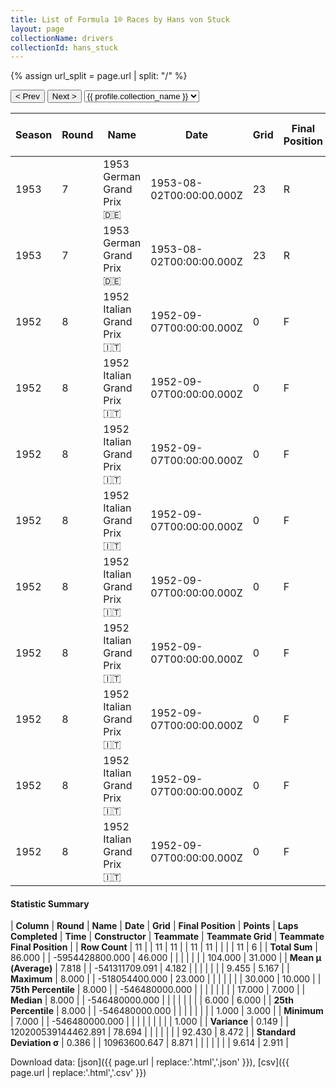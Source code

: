 ```yaml
---
title: List of Formula 1® Races by Hans von Stuck
layout: page
collectionName: drivers
collectionId: hans_stuck
---
```


{% assign url_split = page.url | split: "/" %}
<div id="collection-navigation">
<button onclick="selector.options[selector.selectedIndex-1].value && (window.location = selector.options[selector.selectedIndex-1].value);">&lt; Prev</button>
<button onclick="selector.options[selector.selectedIndex+1].value && (window.location = selector.options[selector.selectedIndex+1].value);">Next &gt;</button>
<select id="selector" onchange="this.options[this.selectedIndex].value && (window.location = this.options[this.selectedIndex].value);">
  {% for collectionId in site.data[page.collectionName].refs %}
    {% if collectionId == page.collectionId %}
      {% assign selected = "selected" %}
    {% else %}
      {% assign selected = "" %}
    {% endif %}
    {% assign profile = site.data[page.collectionName][collectionId].profile %}
    <option value="/f1/{{ page.collectionName }}/{{ collectionId }}/{{ url_split[4] }}" {{ selected }}>{{ profile.collection_name }}</option>
  {% endfor %}
</select>
</div>

| Season | Round | Name | Date | Grid | Final Position | Points | Laps Completed | Time | Constructor | Teammate | Teammate Grid | Teammate Final Position |
|--|--|--|--|--|--|--|--|--|--|--|--|--|
| 1953 | 7 | 1953 German Grand Prix 🇩🇪 | 1953-08-02T00:00:00.000Z | 23 | R | 0.0 | 0 |   | AFM 🇩🇪 | [Theo Fitzau 🇩🇪](/f1/drivers/fitzau) | 21 | R |
| 1953 | 7 | 1953 German Grand Prix 🇩🇪 | 1953-08-02T00:00:00.000Z | 23 | R | 0.0 | 0 |   | AFM 🇩🇪 | [Günther Bechem 🇩🇪](/f1/drivers/bechem) | 30 | R |
| 1952 | 8 | 1952 Italian Grand Prix 🇮🇹 | 1952-09-07T00:00:00.000Z | 0 | F | 0.0 | 0 |   | Ferrari 🇮🇹 | [Alberto Ascari 🇮🇹](/f1/drivers/ascari) | 1 | 1 |
| 1952 | 8 | 1952 Italian Grand Prix 🇮🇹 | 1952-09-07T00:00:00.000Z | 0 | F | 0.0 | 0 |   | Ferrari 🇮🇹 | [Luigi Villoresi 🇮🇹](/f1/drivers/villoresi) | 2 | 3 |
| 1952 | 8 | 1952 Italian Grand Prix 🇮🇹 | 1952-09-07T00:00:00.000Z | 0 | F | 0.0 | 0 |   | Ferrari 🇮🇹 | [Nino Farina 🇮🇹](/f1/drivers/farina) | 3 | 4 |
| 1952 | 8 | 1952 Italian Grand Prix 🇮🇹 | 1952-09-07T00:00:00.000Z | 0 | F | 0.0 | 0 |   | Ferrari 🇮🇹 | [André Simon 🇫🇷](/f1/drivers/simon) | 8 | 6 |
| 1952 | 8 | 1952 Italian Grand Prix 🇮🇹 | 1952-09-07T00:00:00.000Z | 0 | F | 0.0 | 0 |   | Ferrari 🇮🇹 | [Piero Taruffi 🇮🇹](/f1/drivers/taruffi) | 6 | 7 |
| 1952 | 8 | 1952 Italian Grand Prix 🇮🇹 | 1952-09-07T00:00:00.000Z | 0 | F | 0.0 | 0 |   | Ferrari 🇮🇹 | [Louis Rosier 🇫🇷](/f1/drivers/rosier) | 17 | 10 |
| 1952 | 8 | 1952 Italian Grand Prix 🇮🇹 | 1952-09-07T00:00:00.000Z | 0 | F | 0.0 | 0 |   | Ferrari 🇮🇹 | [Rudi Fischer 🇨🇭](/f1/drivers/fischer) | 16 | R |
| 1952 | 8 | 1952 Italian Grand Prix 🇮🇹 | 1952-09-07T00:00:00.000Z | 0 | F | 0.0 | 0 |   | Ferrari 🇮🇹 | [Charles de Tornaco 🇧🇪](/f1/drivers/tornaco) | 0 | F |
| 1952 | 8 | 1952 Italian Grand Prix 🇮🇹 | 1952-09-07T00:00:00.000Z | 0 | F | 0.0 | 0 |   | Ferrari 🇮🇹 | [Peter Whitehead 🇬🇧](/f1/drivers/whitehead) | 0 | F |

#### Statistic Summary

| **Column** | **Round** | **Name** | **Date** | **Grid** | **Final Position** | **Points** | **Laps Completed** | **Time** | **Constructor** | **Teammate** | **Teammate Grid** | **Teammate Final Position** |
| **Row Count** | 11 |  | 11 | 11 |  | 11 | 11 |  |  |  | 11 | 6 |
| **Total Sum** | 86.000 |  | -5954428800.000 | 46.000 |  |  |  |  |  |  | 104.000 | 31.000 |
| **Mean μ (Average)** | 7.818 |  | -541311709.091 | 4.182 |  |  |  |  |  |  | 9.455 | 5.167 |
| **Maximum** | 8.000 |  | -518054400.000 | 23.000 |  |  |  |  |  |  | 30.000 | 10.000 |
| **75th Percentile** | 8.000 |  | -546480000.000 |  |  |  |  |  |  |  | 17.000 | 7.000 |
| **Median** | 8.000 |  | -546480000.000 |  |  |  |  |  |  |  | 6.000 | 6.000 |
| **25th Percentile** | 8.000 |  | -546480000.000 |  |  |  |  |  |  |  | 1.000 | 3.000 |
| **Minimum** | 7.000 |  | -546480000.000 |  |  |  |  |  |  |  |  | 1.000 |
| **Variance** | 0.149 |  | 120200539144462.891 | 78.694 |  |  |  |  |  |  | 92.430 | 8.472 |
| **Standard Deviation σ** | 0.386 |  | 10963600.647 | 8.871 |  |  |  |  |  |  | 9.614 | 2.911 |

Download data: [json]({{ page.url | replace:'.html','.json' }}), [csv]({{ page.url | replace:'.html','.csv' }})
